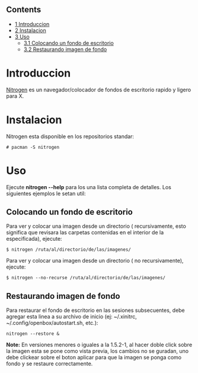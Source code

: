 ## Contents

*   [1 Introduccion](#Introduccion)
*   [2 Instalacion](#Instalacion)
*   [3 Uso](#Uso)
    *   [3.1 Colocando un fondo de escritorio](#Colocando_un_fondo_de_escritorio)
    *   [3.2 Restaurando imagen de fondo](#Restaurando_imagen_de_fondo)

# Introduccion

[Nitrogen](http://l3ib.org/nitrogen/) es un navegador/colocador de fondos de escritorio rapido y ligero para X.

# Instalacion

Nitrogen esta disponible en los repositorios standar:

```
# pacman -S nitrogen

```

# Uso

Ejecute **nitrogen --help** para los una lista completa de detalles. Los siguientes ejemplos le setan util:

## Colocando un fondo de escritorio

Para ver y colocar una imagen desde un directorio ( recursivamente, esto significa que revisara las carpetas contenidas en el interior de la especificada), ejecute:

```
$ nitrogen /ruta/al/directorio/de/las/imagenes/

```

Para ver y colocar una imagen desde un directorio ( no recursivamente), ejecute:

```
$ nitrogen --no-recurse /ruta/al/directorio/de/las/imagenes/

```

## Restaurando imagen de fondo

Para restaurar el fondo de escritorio en las sesiones subsecuentes, debe agregar esta linea a su archivo de inicio (ej: ~/.xinitrc, ~/.config/openbox/autostart.sh, etc.):

```
nitrogen --restore &

```

**Note:** En versiones menores o iguales a la 1.5.2-1, al hacer doble click sobre la imagen esta se pone como vista previa, los cambios no se guradan, uno debe clickear sobre el boton aplicar para que la imagen se ponga como fondo y se restaure correctamente.